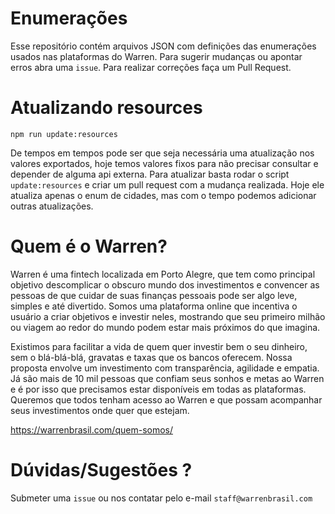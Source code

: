 # Enumerações

Esse repositório contém arquivos JSON com definições das enumerações usados nas plataformas do Warren. Para sugerir mudanças ou apontar erros abra uma `issue`. Para realizar correções faça um Pull Request.

# Atualizando resources

`npm run update:resources`

De tempos em tempos pode ser que seja necessária uma atualização nos valores exportados, hoje temos valores fixos para não precisar consultar e depender de alguma api externa.
Para atualizar basta rodar o script `update:resources` e criar um pull request com a mudança realizada. Hoje ele atualiza apenas o enum de cidades, mas com o tempo podemos adicionar outras atualizações.

# Quem é o Warren?

Warren é uma fintech localizada em Porto Alegre, que tem como principal objetivo descomplicar o obscuro mundo dos investimentos e convencer as pessoas de que cuidar de suas finanças pessoais pode ser algo leve, simples e até divertido. Somos uma plataforma online que incentiva o usuário a criar objetivos e investir neles, mostrando que seu primeiro milhão ou viagem ao redor do mundo podem estar mais próximos do que imagina.

Existimos para facilitar a vida de quem quer investir bem o seu dinheiro, sem o blá-blá-blá, gravatas e taxas que os bancos oferecem. Nossa proposta envolve um investimento com transparência, agilidade e empatia. Já são mais de 10 mil pessoas que confiam seus sonhos e metas ao Warren e é por isso que precisamos estar disponíveis em todas as plataformas. Queremos que todos tenham acesso ao Warren e que possam acompanhar seus investimentos onde quer que estejam.

https://warrenbrasil.com/quem-somos/

# Dúvidas/Sugestões ?

Submeter uma `issue` ou nos contatar pelo e-mail `staff@warrenbrasil.com`
